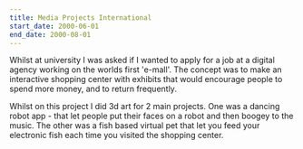 ```yaml
---
title: Media Projects International
start_date: 2000-06-01
end_date: 2000-08-01
---
```

Whilst at university I was asked if I wanted to apply for a job at a digital agency working on the worlds first 'e-mall'. The concept was to make an interactive shopping center with exhibits that would encourage people to spend more money, and to return frequently.

Whilst on this project I did 3d art for 2 main projects. One was a dancing robot app - that let people put their faces on a robot and then boogey to the music. The other was a fish based virtual pet that let you feed your electronic fish each time you visited the shopping center.

